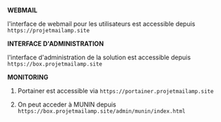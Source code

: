 **WEBMAIL**

l'interface de webmail pour les utilisateurs est accessible depuis `https://projetmailamp.site`

**INTERFACE D'ADMINISTRATION** 

l'interface d'administration de la solution est accessible depuis `https://box.projetmailamp.site`

**MONITORING** 

1. Portainer est accessible via `https://portainer.projetmailamp.site`

2. On peut acceder à MUNIN depuis `https://box.projetmailamp.site/admin/munin/index.html`

